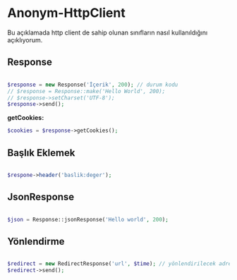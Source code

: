Anonym-HttpClient
================

Bu açıklamada http client de sahip olunan sınıfların nasıl kullanıldığını açıklıyorum.

Response
----------------


```php

$response = new Response('İçerik', 200); // durum kodu
// $response = Response::make('Hello World', 200);
// $response->setCharset('UTF-8');
$response->send();

```


**getCookies:**

```php
$cookies = $response->getCookies();
```


Başlık Eklemek
-------------

```php

$respone->header('baslik:deger');

```

JsonResponse
-----------

```php

$json = Response::jsonResponse('Hello world', 200);

```


Yönlendirme
-----------

```php

$redirect = new RedirectResponse('url', $time); // yönlendirilecek adres ve süre, süre öntanımlı olarak 0 dır
$redirect->send();

```
